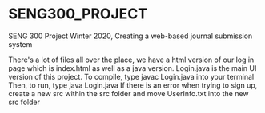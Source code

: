 # SENG300_PROJECT
SENG 300 Project Winter 2020, Creating a web-based journal submission system

There's a lot of files all over the place, we have a html version of our log in page which is index.html as well as a java version.
Login.java is the main UI version of this project. 
To compile, type javac Login.java into your terminal
Then, to run, type java Login.java
If there is an error when trying to sign up, create a new src within the src folder and move UserInfo.txt into the new src folder
